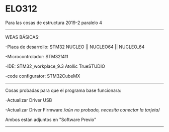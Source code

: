 # ELO312
Para las cosas de estructura 2019-2 paralelo 4

----
WEAS BÁSICAS:

  -Placa de desarrollo: STM32 NUCLEO || NUCLEO64 || NUCLEO_64
  
  -Microcontrolador: STM32f411
  
  -IDE: STM32_workplace_9.3 Atollic TrueSTUDIO
  
  -code configurator: STM32CubeMX

----

Cosas probadas para que el programa base funcionara:

  -Actualizar Driver USB
  
  -Actualizar Driver Firmware /*aún no probado, necesita conectar la tarjeta*/
  
  Ambos están adjuntos en "Software Previo"
  
-----  
  
